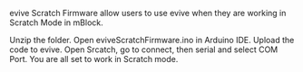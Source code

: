 evive Scratch Firmware allow users to use evive when they are working in Scratch Mode in mBlock.

Unzip the folder.
Open eviveScratchFirmware.ino in Arduino IDE.
Upload the code to evive.
Open Srcatch, go to connect, then serial and select COM Port. 
You are all set to work in Scratch mode.
